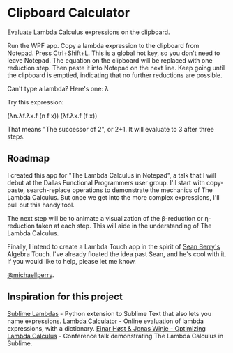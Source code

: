 # Clipboard Calculator

Evaluate Lambda Calculus expressions on the clipboard.

Run the WPF app. Copy a lambda expression to the clipboard from Notepad. Press Ctrl+Shift+L. This is a global hot key, so you don't need to leave Notepad. The equation on the clipboard will be replaced with one reduction step. Then paste it into Notepad on the next line. Keep going until the clipboard is emptied, indicating that no further reductions are possible.

Can't type a lambda? Here's one: λ

Try this expression:

(λn.λf.λx.f (n f x)) (λf.λx.f (f x))

That means "The successor of 2", or 2+1. It will evaluate to 3 after three steps.

## Roadmap

I created this app for "The Lambda Calculus in Notepad", a talk that I will debut at the Dallas Functional Programmers user group. I'll start with copy-paste, search-replace operations to demonstrate the mechanics of The Lambda Calculus. But once we get into the more complex expressions, I'll pull out this handy tool.

The next step will be to animate a visualization of the β-reduction or η-reduction taken at each step. This will aide in the understanding of The Lambda Calculus.

Finally, I intend to create a Lambda Touch app in the spirit of [Sean Berry's](http://www.regularberry.com/) Algebra Touch. I've already floated the idea past Sean, and he's cool with it. If you would like to help, please let me know.

[@michaellperry](http://twitter.com/michaellperry).

## Inspiration for this project

[Sublime Lambdas](https://github.com/Glorp/SublimeLambdas) - Python extension to Sublime Text that also lets you name expressions.
[Lambda Calculator](http://cburch.com/lambda/) - Online evaluation of lambda expressions, with a dictionary.
[Einar Høst & Jonas Winje - Optimizing Lambda Calculus](https://vimeo.com/96639838) - Conference talk demonstrating The Lambda Calculus in Sublime.
